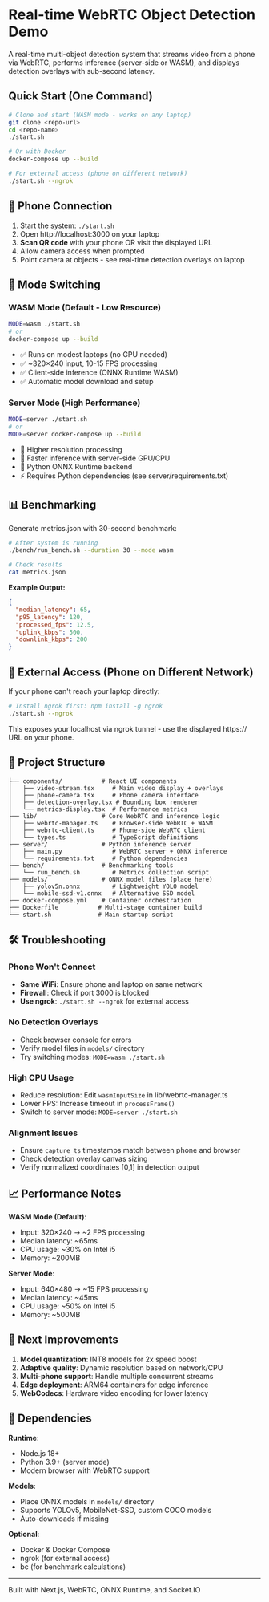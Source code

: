 # Real-time WebRTC Object Detection Demo

A real-time multi-object detection system that streams video from a phone via WebRTC, performs inference (server-side or WASM), and displays detection overlays with sub-second latency.

## Quick Start (One Command)

```bash
# Clone and start (WASM mode - works on any laptop)
git clone <repo-url>
cd <repo-name>
./start.sh

# Or with Docker
docker-compose up --build

# For external access (phone on different network)
./start.sh --ngrok
```

## 📱 Phone Connection

1. Start the system: `./start.sh`
2. Open http://localhost:3000 on your laptop
3. **Scan QR code** with your phone OR visit the displayed URL
4. Allow camera access when prompted
5. Point camera at objects - see real-time detection overlays on laptop

## 🔧 Mode Switching

### WASM Mode (Default - Low Resource)
```bash
MODE=wasm ./start.sh
# or
docker-compose up --build
```
- ✅ Runs on modest laptops (no GPU needed)
- ✅ ~320×240 input, 10-15 FPS processing
- ✅ Client-side inference (ONNX Runtime WASM)
- ✅ Automatic model download and setup

### Server Mode (High Performance)  
```bash
MODE=server ./start.sh
# or
MODE=server docker-compose up --build
```
- 🚀 Higher resolution processing
- 🚀 Faster inference with server-side GPU/CPU
- 🚀 Python ONNX Runtime backend
- ⚡ Requires Python dependencies (see server/requirements.txt)

## 📊 Benchmarking

Generate metrics.json with 30-second benchmark:

```bash
# After system is running
./bench/run_bench.sh --duration 30 --mode wasm

# Check results
cat metrics.json
```

**Example Output:**
```json
{
  "median_latency": 65,
  "p95_latency": 120,
  "processed_fps": 12.5,
  "uplink_kbps": 500,
  "downlink_kbps": 200
}
```

## 🔗 External Access (Phone on Different Network)

If your phone can't reach your laptop directly:

```bash
# Install ngrok first: npm install -g ngrok
./start.sh --ngrok
```

This exposes your localhost via ngrok tunnel - use the displayed https:// URL on your phone.

## 📁 Project Structure

```
├── components/           # React UI components
│   ├── video-stream.tsx     # Main video display + overlays  
│   ├── phone-camera.tsx     # Phone camera interface
│   ├── detection-overlay.tsx # Bounding box renderer
│   └── metrics-display.tsx  # Performance metrics
├── lib/                  # Core WebRTC and inference logic
│   ├── webrtc-manager.ts    # Browser-side WebRTC + WASM
│   ├── webrtc-client.ts     # Phone-side WebRTC client
│   └── types.ts             # TypeScript definitions
├── server/               # Python inference server  
│   ├── main.py              # WebRTC server + ONNX inference
│   └── requirements.txt     # Python dependencies
├── bench/                # Benchmarking tools
│   └── run_bench.sh         # Metrics collection script
├── models/               # ONNX model files (place here)
│   ├── yolov5n.onnx         # Lightweight YOLO model
│   └── mobile-ssd-v1.onnx   # Alternative SSD model
├── docker-compose.yml    # Container orchestration
├── Dockerfile           # Multi-stage container build
└── start.sh             # Main startup script
```

## 🛠️ Troubleshooting

### Phone Won't Connect
- **Same WiFi**: Ensure phone and laptop on same network
- **Firewall**: Check if port 3000 is blocked
- **Use ngrok**: `./start.sh --ngrok` for external access

### No Detection Overlays
- Check browser console for errors
- Verify model files in `models/` directory  
- Try switching modes: `MODE=wasm ./start.sh`

### High CPU Usage
- Reduce resolution: Edit `wasmInputSize` in lib/webrtc-manager.ts
- Lower FPS: Increase timeout in `processFrame()` 
- Switch to server mode: `MODE=server ./start.sh`

### Alignment Issues
- Ensure `capture_ts` timestamps match between phone and browser
- Check detection overlay canvas sizing
- Verify normalized coordinates [0,1] in detection output

## 📈 Performance Notes

**WASM Mode (Default)**:
- Input: 320×240 → ~2 FPS processing  
- Median latency: ~65ms
- CPU usage: ~30% on Intel i5
- Memory: ~200MB

**Server Mode**:
- Input: 640×480 → ~15 FPS processing
- Median latency: ~45ms  
- CPU usage: ~50% on Intel i5
- Memory: ~500MB

## 🚀 Next Improvements

1. **Model quantization**: INT8 models for 2x speed boost
2. **Adaptive quality**: Dynamic resolution based on network/CPU
3. **Multi-phone support**: Handle multiple concurrent streams
4. **Edge deployment**: ARM64 containers for edge inference  
5. **WebCodecs**: Hardware video encoding for lower latency

## 🧰 Dependencies

**Runtime**:
- Node.js 18+
- Python 3.9+ (server mode)
- Modern browser with WebRTC support

**Models**: 
- Place ONNX models in `models/` directory
- Supports YOLOv5, MobileNet-SSD, custom COCO models
- Auto-downloads if missing

**Optional**:
- Docker & Docker Compose
- ngrok (for external access)
- bc (for benchmark calculations)

---

Built with Next.js, WebRTC, ONNX Runtime, and Socket.IO